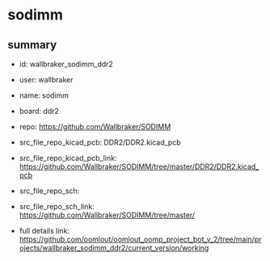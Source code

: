 # sodimm
 
## summary 
* id: wallbraker_sodimm_ddr2
* user: wallbraker
* name: sodimm
* board: ddr2
* repo: https://github.com/Wallbraker/SODIMM
* src_file_repo_kicad_pcb: DDR2/DDR2.kicad_pcb
* src_file_repo_kicad_pcb_link: https://github.com/Wallbraker/SODIMM/tree/master/DDR2/DDR2.kicad_pcb


* src_file_repo_sch: 
* src_file_repo_sch_link: https://github.com/Wallbraker/SODIMM/tree/master/
* full details link: https://github.com/oomlout/oomlout_oomp_project_bot_v_2/tree/main/projects/wallbraker_sodimm_ddr2/current_version/working  







